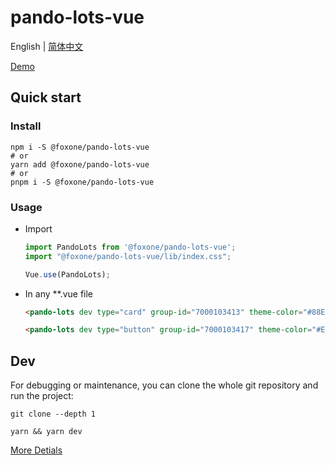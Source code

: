 # pando-lots-vue

English | [简体中文](./README.zh-CN.md)

[Demo](https://fox-one.github.io/pando-lots-vue/)

## Quick start
### Install
```shell
npm i -S @foxone/pando-lots-vue
# or
yarn add @foxone/pando-lots-vue
# or
pnpm i -S @foxone/pando-lots-vue
```

### Usage
- Import
  ```js
  import PandoLots from '@foxone/pando-lots-vue';
  import "@foxone/pando-lots-vue/lib/index.css";

  Vue.use(PandoLots);
  ```

- In any **.vue file

  ```html
  <pando-lots dev type="card" group-id="7000103413" theme-color="#88E108" />
  
  <pando-lots dev type="button" group-id="7000103417" theme-color="#EE4596" />
  ```

## Dev
For debugging or maintenance, you can clone the whole git repository and run the project:

```shell
git clone --depth 1

yarn && yarn dev
```

[More Detials](./DEV.md)
